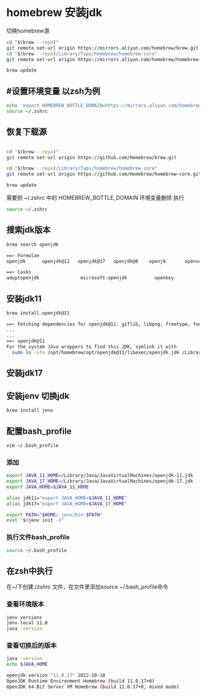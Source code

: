 # homebrew 安装jdk

切换homebrew源

```sh
cd "$(brew --repo)"
git remote set-url origin https://mirrors.aliyun.com/homebrew/brew.git
cd "$(brew --repo)/Library/Taps/homebrew/homebrew-core"
git remote set-url origin https://mirrors.aliyun.com/homebrew/homebrew-core.git

brew update

```

## #设置环境变量  以zsh为例

```sh
echo 'export HOMEBREW_BOTTLE_DOMAIN=https://mirrors.aliyun.com/homebrew/homebrew-bottles' >> ~/.zshrc
source ~/.zshrc
```

## 恢复下载源

```sh

cd "$(brew --repo)"
git remote set-url origin https://github.com/Homebrew/brew.git

cd "$(brew --repo)/Library/Taps/homebrew/homebrew-core"
git remote set-url origin https://github.com/Homebrew/homebrew-core.git

brew update
```

需要把 ~/.zshrc 中的 HOMEBREW_BOTTLE_DOMAIN 环境变量删除
执行

```sh
source ~/.zshrc
```

## 搜索jdk版本

```sh
brew search openjdk
```

```sh
==> Formulae
openjdk      openjdk@11   openjdk@17   openjdk@8    openj9       openvdb

==> Casks
adoptopenjdk               microsoft-openjdk          openkey
```

## 安装jdk11

```sh
brew install openjdk@11
```

```sh
==> Fetching dependencies for openjdk@11: giflib, libpng, freetype, fontconfig, pcre2, gettext, glib, xorgproto, libxau, libxdmcp, libxcb, libx11, libxext, libxrender, lzo, pixman, cairo, graphite2, icu4c, harfbuzz, jpeg-turbo, lz4, xz, zstd, libtiff and little-cms2
...
...
==> openjdk@11
For the system Java wrappers to find this JDK, symlink it with
  sudo ln -sfn /opt/homebrew/opt/openjdk@11/libexec/openjdk.jdk /Library/Java/JavaVirtualMachines/openjdk-11.jdk
```

## 安装jdk17

## 安装jenv 切换jdk

```sh
brew install jenv
```

## 配置bash_profile

```sh
vim ~/.bash_profile
```

### 添加

```sh
export JAVA_11_HOME=/Library/Java/JavaVirtualMachines/openjdk-11.jdk
export JAVA_17_HOME=/Library/Java/JavaVirtualMachines/openjdk-17.jdk
export JAVA_HOME=$JAVA_11_HOME

alias jdk11="export JAVA_HOME=$JAVA_11_HOME"
alias jdk17="export JAVA_HOME=$JAVA_17_HOME"

export PATH="$HOME/.jenv/bin:$PATH"
eval "$(jenv init -)"
```

### 执行文件bash_profile

```sh
source ~/.bash_profile
```

## 在zsh中执行

在~/下创建./zshrc 文件，在文件里添加source ~/.bash_profile命令

### 查看环境版本

```sh
jenv versions
jenv local 11.0
java -version
```

### 查看切换后的版本

```sh
java -version
echo $JAVA_HOME
```

```sh
openjdk version "11.0.17" 2022-10-18
OpenJDK Runtime Environment Homebrew (build 11.0.17+0)
OpenJDK 64-Bit Server VM Homebrew (build 11.0.17+0, mixed mode)
```
